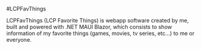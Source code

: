 #LCPFavThings

LCPFavThings (LCP Favorite Things) is webapp software created by me, built and powered with .NET MAUI Blazor, which consists to show information of my favorite things (games, movies, tv series, etc...) to me or everyone.
